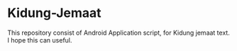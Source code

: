 # Kidung-Jemaat
This repository consist of Android Application script, for Kidung jemaat text.
I hope this can useful.
